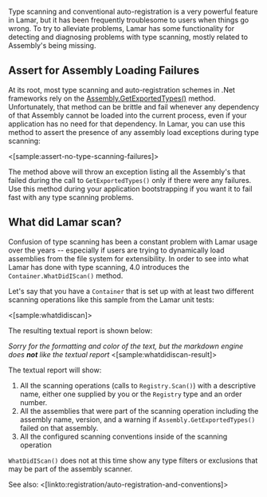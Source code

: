 <!--Title:Type Scanning Diagnostics-->

Type scanning and conventional auto-registration is a very powerful feature in Lamar, but it has been frequently troublesome to users when things go wrong. To try to alleviate problems, Lamar has some functionality for detecting and diagnosing problems with type scanning, mostly related to Assembly's being missing.

## Assert for Assembly Loading Failures

At its root, most type scanning and auto-registration schemes in .Net frameworks rely on the <a href="https://msdn.microsoft.com/en-us/library/system.reflection.assembly.getexportedtypes%28v=vs.110%29.aspx">Assembly.GetExportedTypes()</a> method. Unfortunately, that method can be brittle and fail whenever any dependency of that Assembly cannot be loaded into the current process, even if your application has no need for that dependency. In Lamar, you can use this method to assert the presence of any assembly load exceptions during type scanning:

<[sample:assert-no-type-scanning-failures]>

The method above will throw an exception listing all the Assembly's that failed during the call to `GetExportedTypes()` only if there were any failures. Use this method during your application bootstrapping if you want it to fail fast with any type scanning problems.


## What did Lamar scan?

Confusion of type scanning has been a constant problem with Lamar usage over the years -- especially if users are trying to dynamically load assemblies from the file system for extensibility. In order to see into what Lamar has done with type scanning, 4.0 introduces the `Container.WhatDidIScan()` method.

Let's say that you have a `Container` that is set up with at least two different scanning operations like this sample from the Lamar unit tests:

<[sample:whatdidiscan]>

The resulting textual report is shown below:

_Sorry for the formatting and color of the text, but the markdown engine does **not** like the textual report_
<[sample:whatdidiscan-result]>

The textual report will show:

1. All the scanning operations (calls to `Registry.Scan()`) with a descriptive name, either one supplied by you or the `Registry` type and an order number.
1. All the assemblies that were part of the scanning operation including the assembly name, version, and a warning if `Assembly.GetExportedTypes()` failed on that assembly.
1. All the configured scanning conventions inside of the scanning operation

`WhatDidIScan()` does not at this time show any type filters or exclusions that may be part of the assembly scanner. 

See also: <[linkto:registration/auto-registration-and-conventions]>


